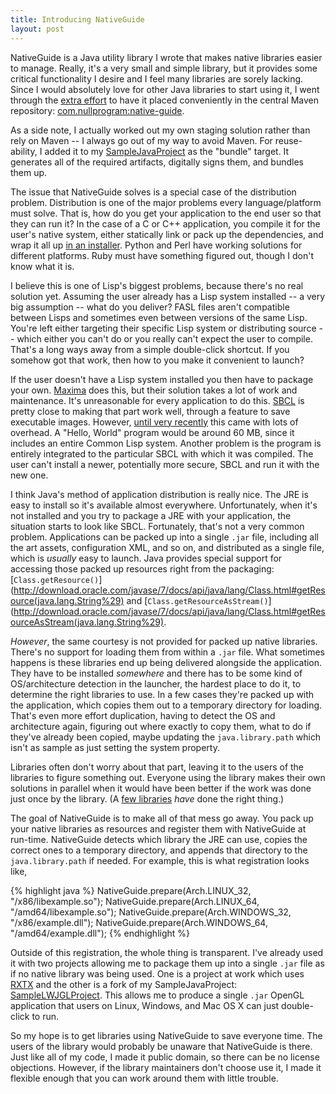```yaml
---
title: Introducing NativeGuide
layout: post
---
```


NativeGuide is a Java utility library I wrote that makes native
libraries easier to manage. Really, it's a very small and simple
library, but it provides some critical functionality I desire and I
feel many libraries are sorely lacking. Since I would absolutely love
for other Java libraries to start using it, I went through the [extra
effort](http://docs.sonatype.org/x/SQBl) to have it placed
conveniently in the central Maven repository:
[com.nullprogram:native-guide](http://search.maven.org/#artifactdetails%7Ccom.nullprogram%7Cnative-guide%7C0.2%7Cjar).

As a side note, I actually worked out my own staging solution rather
than rely on Maven -- I always go out of my way to avoid Maven. For
reuse-ability, I added it to my [SampleJavaProject](/blog/2010/10/04/)
as the "bundle" target. It generates all of the required artifacts,
digitally signs them, and bundles them up.

The issue that NativeGuide solves is a special case of the
distribution problem. Distribution is one of the major problems every
language/platform must solve. That is, how do you get your application
to the end user so that they can run it? In the case of a C or C++
application, you compile it for the user's native system, either
statically link or pack up the dependencies, and wrap it all up [in an
installer](http://nsis.sourceforge.net/Main_Page). Python and Perl
have working solutions for different platforms. Ruby must have
something figured out, though I don't know what it is.

I believe this is one of Lisp's biggest problems, because there's no
real solution yet. Assuming the user already has a Lisp system
installed -- a very big assumption -- what do you deliver? FASL files
aren't compatible between Lisps and sometimes even between versions of
the same Lisp. You're left either targeting their specific Lisp system
or distributing source -- which either you can't do or you really
can't expect the user to compile. That's a long ways away from a
simple double-click shortcut. If you somehow got that work, then how
to you make it convenient to launch?

If the user doesn't have a Lisp system installed you then have to
package your own. [Maxima](http://maxima.sourceforge.net/) does this,
but their solution takes a lot of work and maintenance. It's
unreasonable for every application to do
this. [SBCL](http://www.sbcl.org/) is pretty close to making that part
work well, through a feature to save executable images. However,
[until very recently](http://xach.livejournal.com/295584.html) this
came with lots of overhead. A "Hello, World" program would be around
60 MB, since it includes an entire Common Lisp system. Another problem
is the program is entirely integrated to the particular SBCL with
which it was compiled. The user can't install a newer, potentially
more secure, SBCL and run it with the new one.

I think Java's method of application distribution is really nice. The
JRE is easy to install so it's available almost
everywhere. Unfortunately, when it's not installed and you try to
package a JRE with your application, the situation starts to look like
SBCL. Fortunately, that's not a very common problem. Applications can
be packed up into a single `.jar` file, including all the art assets,
configuration XML, and so on, and distributed as a single file, which
is *usually* easy to launch. Java provides special support for
accessing those packed up resources right from the packaging:
[`Class.getResource()`](http://download.oracle.com/javase/7/docs/api/java/lang/Class.html#getResource(java.lang.String%29)
and
[`Class.getResourceAsStream()`](http://download.oracle.com/javase/7/docs/api/java/lang/Class.html#getResourceAsStream(java.lang.String%29).

*However*, the same courtesy is not provided for packed up native
libraries. There's no support for loading them from within a `.jar`
file. What sometimes happens is these libraries end up being delivered
alongside the application. They have to be installed *somewhere* and
there has to be some kind of OS/architecture detection in the
launcher, the hardest place to do it, to determine the right libraries
to use. In a few cases they're packed up with the application, which
copies them out to a temporary directory for loading. That's even more
effort duplication, having to detect the OS and architecture again,
figuring out where exactly to copy them, what to do if they've already
been copied, maybe updating the `java.library.path` which isn't as
sample as just setting the system property.

Libraries often don't worry about that part, leaving it to the users
of the libraries to figure something out. Everyone using the library
makes their own solutions in parallel when it would have been better
if the work was done just once by the library. (A [few
libraries](http://jline.sourceforge.net/#installation) *have* done the
right thing.)

The goal of NativeGuide is to make all of that mess go away. You pack
up your native libraries as resources and register them with
NativeGuide at run-time. NativeGuide detects which library the JRE can
use, copies the correct ones to a temporary directory, and appends
that directory to the `java.library.path` if needed. For example, this
is what registration looks like,

{% highlight java %}
NativeGuide.prepare(Arch.LINUX_32, "/x86/libexample.so");
NativeGuide.prepare(Arch.LINUX_64, "/amd64/libexample.so");
NativeGuide.prepare(Arch.WINDOWS_32, "/x86/example.dll");
NativeGuide.prepare(Arch.WINDOWS_64, "/amd64/example.dll");
{% endhighlight %}

Outside of this registration, the whole thing is transparent. I've
already used it with two projects allowing me to package them up into
a single `.jar` file as if no native library was being used. One is a
project at work which uses
[RXTX](http://rxtx.qbang.org/wiki/index.php/Main_Page) and the other
is a fork of my SampleJavaProject:
[SampleLWJGLProject](https://github.com/skeeto/SampleLWJGLProject). This
allows me to produce a single `.jar` OpenGL application that users on
Linux, Windows, and Mac OS X can just double-click to run.

So my hope is to get libraries using NativeGuide to save everyone
time. The users of the library would probably be unaware that
NativeGuide is there. Just like all of my code, I made it public
domain, so there can be no license objections. However, if the library
maintainers don't choose use it, I made it flexible enough that you
can work around them with little trouble.
